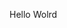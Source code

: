 Hello Wolrd





















































































































































































































































































































































































































































































































































































































































































































































































































































































































































































































































































































































































































































































































































































































































































































































































































































































































































































































































































































































































































































































































































































































































































































































































































































































































































































































































































































































































































































































